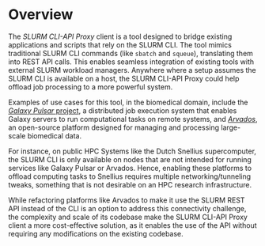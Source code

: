 # Overview

The _SLURM CLI-API Proxy_ client is a tool designed to bridge existing applications and scripts that rely on the SLURM CLI. The tool mimics traditional SLURM CLI commands (like ```sbatch``` and ```squeue```), translating them into REST API calls. This enables seamless integration of existing tools with external SLURM workload managers. Anywhere where a setup assumes the SLURM CLI is available on a host, the SLURM CLI-API Proxy could help offload job processing to a more powerful system.

Examples of use cases for this tool, in the biomedical domain, include the [_Galaxy Pulsar_ project](https://github.com/galaxyproject/pulsar), a distributed job execution system that enables Galaxy servers to run computational tasks on remote systems, and [_Arvados_](https://arvados.org/), an open-source platform designed for managing and processing large-scale biomedical data.

For instance, on public HPC Systems like the Dutch Snellius supercomputer, the SLURM CLI is only available on nodes that are not intended for running services like Galaxy Pulsar or Arvados.  Hence, enabling these platforms to offload computing tasks to Snellius requires multiple networking/tunneling tweaks, something that is not desirable on an HPC research infrastructure. 

While refactoring platforms like Arvados to make it use the SLURM REST API instead of the CLI is an option to address this connectivity challenge, the complexity and scale of its codebase make the SLURM CLI-API Proxy client a more cost-effective solution, as it enables the use of the API without requiring any modifications on the existing codebase.

